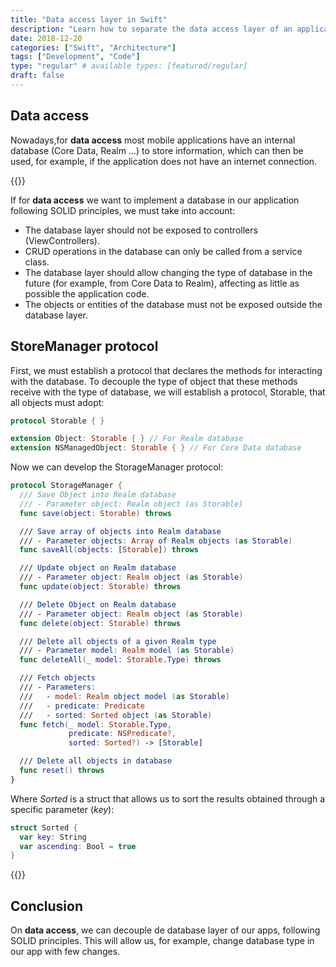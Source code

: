 ```yaml
---
title: "Data access layer in Swift"
description: "Learn how to separate the data access layer of an application from the rest of the components, so that you can change its type without the need for major code changes."
date: 2018-12-20
categories: ["Swift", "Architecture"]
tags: ["Development", "Code"]
type: "regular" # available types: [featured/regular]
draft: false
---
```

## Data access
Nowadays,for **data access** most mobile applications have an internal database (Core Data, Realm …) to store information, which can then be used, for example, if the application does not have an internet connection.

{{<ads1>}}

If for **data access** we want to implement a database in our application following SOLID principles, we must take into account:

* The database layer should not be exposed to controllers (ViewControllers).
* CRUD operations in the database can only be called from a service class.
* The database layer should allow changing the type of database in the future (for example, from Core Data to Realm), affecting as little as possible the application code.
* The objects or entities of the database must not be exposed outside the database layer.

## StoreManager protocol

First, we must establish a protocol that declares the methods for interacting with the database. To decouple the type of object that these methods receive with the type of database, we will establish a protocol, Storable, that all objects must adopt:

```swift
protocol Storable { }

extension Object: Storable { } // For Realm database
extension NSManagedObject: Storable { } // For Core Data database
```

Now we can develop the StorageManager protocol:

```swift
protocol StorageManager {
  /// Save Object into Realm database
  /// - Parameter object: Realm object (as Storable)
  func save(object: Storable) throws

  /// Save array of objects into Realm database
  /// - Parameter objects: Array of Realm objects (as Storable)
  func saveAll(objects: [Storable]) throws

  /// Update object on Realm database
  /// - Parameter object: Realm object (as Storable)
  func update(object: Storable) throws

  /// Delete Object on Realm database
  /// - Parameter object: Realm object (as Storable)
  func delete(object: Storable) throws

  /// Delete all objects of a given Realm type
  /// - Parameter model: Realm model (as Storable)
  func deleteAll(_ model: Storable.Type) throws

  /// Fetch objects
  /// - Parameters:
  ///   - model: Realm object model (as Storable)
  ///   - predicate: Predicate
  ///   - sorted: Sorted object (as Storable)
  func fetch(_ model: Storable.Type,
             predicate: NSPredicate?,
             sorted: Sorted?) -> [Storable]

  /// Delete all objects in database
  func reset() throws
}
```

Where *Sorted* is a struct that allows us to sort the results obtained through a specific parameter (*key*):

```swift
struct Sorted {
  var key: String
  var ascending: Bool = true
}
```

{{<ads2>}}

## Conclusion

On **data access**, we can decouple de database layer of our apps, following SOLID principles. This will allow us, for example, change database type in our app with few changes.